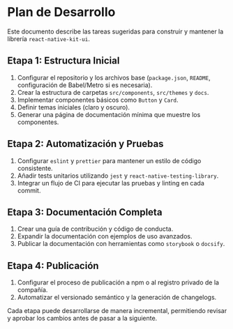 # Plan de Desarrollo

Este documento describe las tareas sugeridas para construir y mantener la librería `react-native-kit-ui`.

## Etapa 1: Estructura Inicial

1. Configurar el repositorio y los archivos base (`package.json`, `README`, configuración de Babel/Metro si es necesaria).
2. Crear la estructura de carpetas `src/components`, `src/themes` y `docs`.
3. Implementar componentes básicos como `Button` y `Card`.
4. Definir temas iniciales (claro y oscuro).
5. Generar una página de documentación mínima que muestre los componentes.

## Etapa 2: Automatización y Pruebas

1. Configurar `eslint` y `prettier` para mantener un estilo de código consistente.
2. Añadir tests unitarios utilizando `jest` y `react-native-testing-library`.
3. Integrar un flujo de CI para ejecutar las pruebas y linting en cada commit.

## Etapa 3: Documentación Completa

1. Crear una guía de contribución y código de conducta.
2. Expandir la documentación con ejemplos de uso avanzados.
3. Publicar la documentación con herramientas como `storybook` o `docsify`.

## Etapa 4: Publicación

1. Configurar el proceso de publicación a npm o al registro privado de la compañía.
2. Automatizar el versionado semántico y la generación de changelogs.

Cada etapa puede desarrollarse de manera incremental, permitiendo revisar y aprobar los cambios antes de pasar a la siguiente.
